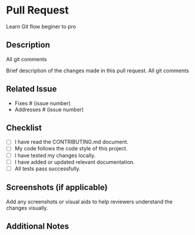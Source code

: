 # Pull Request
Learn Git flow beginer to pro
## Description
All git comments

Brief description of the changes made in this pull request.
All git comments
## Related Issue

- Fixes # (issue number)
- Addresses # (issue number)

## Checklist

- [ ] I have read the CONTRIBUTING.md document.
- [ ] My code follows the code style of this project.
- [ ] I have tested my changes locally.
- [ ] I have added or updated relevant documentation.
- [ ] All tests pass successfully.

## Screenshots (if applicable)

Add any screenshots or visual aids to help reviewers understand the changes visually.

## Additional Notes
